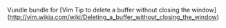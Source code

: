 Vundle bundle for [Vim Tip to delete a buffer without closing the window] (http://vim.wikia.com/wiki/Deleting_a_buffer_without_closing_the_window)
